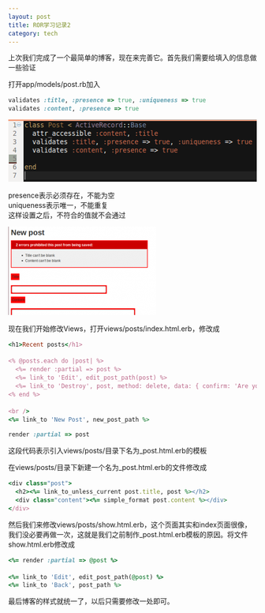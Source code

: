 ```yaml
---
layout: post
title: ROR学习记录2
category: tech
---
```

上次我们完成了一个最简单的博客，现在来完善它。首先我们需要给填入的信息做一些验证

打开app/models/post.rb加入

```ruby
validates :title, :presence => true, :uniqueness => true
validates :content, :presence => true
```

<img class="alignnone size-medium wp-image-2066" title="1" src="/images/2012/11/15.png" alt=""  />

presence表示必须存在，不能为空  
uniqueness表示唯一，不能重复  
这样设置之后，不符合的值就不会通过  

<img class="alignnone size-medium wp-image-2067" title="2" src="/images/2012/11/21-300x179.png" alt="" width="300" height="179" />

现在我们开始修改Views，打开views/posts/index.html.erb，修改成

```ruby
<h1>Recent posts</h1>

<% @posts.each do |post| %>
  <%= render :partial => post %>
  <%= link_to 'Edit', edit_post_path(post) %>
  <%= link_to 'Destroy', post, method: delete, data: { confirm: 'Are you sure?' } %>
<% end %>

<br />
<%= link_to 'New Post', new_post_path %>
```

```ruby
render :partial => post
```

这段代码表示引入views/posts/目录下名为_post.html.erb的模板

在views/posts/目录下新建一个名为_post.html.erb的文件修改成

```ruby
<div class="post">
  <h2><%= link_to_unless_current post.title, post %></h2>
  <div class="content"><%= simple_format post.content %></div>
</div>
```

然后我们来修改views/posts/show.html.erb，这个页面其实和index页面很像，我们没必要再做一次，这就是我们之前制作_post.html.erb模板的原因。将文件show.html.erb修改成

```ruby
<%= render :partial => @post %>

<%= link_to 'Edit', edit_post_path(@post) %>
<%= link_to 'Back', post_path %>
```

最后博客的样式就统一了，以后只需要修改一处即可。





















